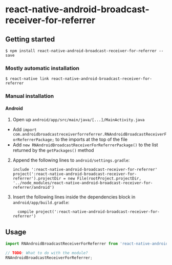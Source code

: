 
# react-native-android-broadcast-receiver-for-referrer

## Getting started

`$ npm install react-native-android-broadcast-receiver-for-referrer --save`

### Mostly automatic installation

`$ react-native link react-native-android-broadcast-receiver-for-referrer`

### Manual installation


#### Android

1. Open up `android/app/src/main/java/[...]/MainActivity.java`
  - Add `import com.androidbroadcastreceiverforreferrer.RNAndroidBroadcastReceiverForReferrerPackage;` to the imports at the top of the file
  - Add `new RNAndroidBroadcastReceiverForReferrerPackage()` to the list returned by the `getPackages()` method
2. Append the following lines to `android/settings.gradle`:
  	```
  	include ':react-native-android-broadcast-receiver-for-referrer'
  	project(':react-native-android-broadcast-receiver-for-referrer').projectDir = new File(rootProject.projectDir, 	'../node_modules/react-native-android-broadcast-receiver-for-referrer/android')
  	```
3. Insert the following lines inside the dependencies block in `android/app/build.gradle`:
  	```
      compile project(':react-native-android-broadcast-receiver-for-referrer')
  	```


## Usage
```javascript
import RNAndroidBroadcastReceiverForReferrer from 'react-native-android-broadcast-receiver-for-referrer';

// TODO: What to do with the module?
RNAndroidBroadcastReceiverForReferrer;
```
  
